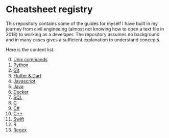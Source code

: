 # Cheatsheet registry

This repository contains some of the guides for myself I have built in my journey from
civil engineeing (almost not knowing how to open a text file in 2018) to working
as a developer. The repository assumes no background and in many cases gives a
sufficient explanation to understand concepts.

Here is the content list.

0. [Unix commands](0-unix/README.md)
1. [Python](1-python/README.md) 
2. [Git](2-git/README.md)
3. [Flutter & Dart](3-flutter/README.md)
4. [Javascript](4-javascript/README.md)
5. [Java](5-java/README.md)
6. [Docker](6-docker/README.md)
7. [SQL](7-sql/README.md)
8. [C](8-c/README.md)
9. [C#](9-cs/README.md)
10. [C++](10-cpp/README.md)
11. [Swift](11-swift/0-swift-basics.md)
12. R
13. [Regex](13-regex/README.md)
